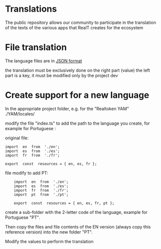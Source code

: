 # Translations

The public repository allows our community to participate in the translation of the texts of the various apps that RealT creates for the ecosystem

# File translation

The language files are in [JSON format](https://fr.wikipedia.org/wiki/JavaScript_Object_Notation)

the translation must be exclusively done on the right part (value) the left part is a key, it must be modified only by the project dev

# Create support for a new language

In the appropriate project folder, e.g. for the "Realtoken YAM" ./YAM/locales/

modify the file "index.ts" to add the path to the language you create, for example for Portuguese :

original file:

    import  en  from  './en';
    import  es  from  './es';
    import  fr  from  './fr';

    export  const  resources = { en, es, fr };

file modify to add PT:

        import  en  from  './en';
        import  es  from  './es';
        import  fr  from  './fr';
        import  pt  from  './pt';

        export  const  resources = { en, es, fr, pt };

create a sub-folder with the 2-letter code of the language, example for Portuguese "PT".

Then copy the files and file contents of the EN version (always copy this reference version) into the new folder "PT".

Modify the values to perform the translation
